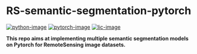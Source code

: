 # RS-semantic-segmentation-pytorch

[![python-image]][python-url]
[![pytorch-image]][pytorch-url]
[![lic-image]][lic-url]

**This repo aims at implementing multiple semantic segmentation models on Pytorch for RemoteSensing image datasets.**

[python-image]: https://img.shields.io/badge/Python-3.x-ff69b4.svg
[python-url]: https://www.python.org/
[pytorch-image]: https://img.shields.io/badge/PyTorch-1.3-2BAF2B.svg
[pytorch-url]: https://pytorch.org/
[lic-image]: https://img.shields.io/badge/Apache-2.0-blue.svg
[lic-url]: #